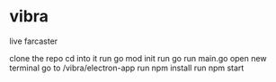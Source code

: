 # vibra
live farcaster

clone the repo
cd into it
run go mod init
run go run main.go
open new terminal
go to /vibra/electron-app
run npm install
run npm start 
